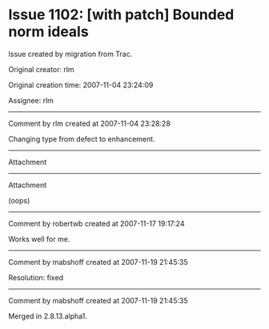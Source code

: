 # Issue 1102: [with patch] Bounded norm ideals

Issue created by migration from Trac.

Original creator: rlm

Original creation time: 2007-11-04 23:24:09

Assignee: rlm




---

Comment by rlm created at 2007-11-04 23:28:28

Changing type from defect to enhancement.


---

Attachment


---

Attachment

(oops)


---

Comment by robertwb created at 2007-11-17 19:17:24

Works well for me.


---

Comment by mabshoff created at 2007-11-19 21:45:35

Resolution: fixed


---

Comment by mabshoff created at 2007-11-19 21:45:35

Merged in 2.8.13.alpha1.
